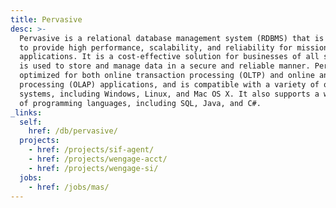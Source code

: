 ```yaml
---
title: Pervasive
desc: >-
  Pervasive is a relational database management system (RDBMS) that is designed
  to provide high performance, scalability, and reliability for mission-critical
  applications. It is a cost-effective solution for businesses of all sizes, and
  is used to store and manage data in a secure and reliable manner. Pervasive is
  optimized for both online transaction processing (OLTP) and online analytical
  processing (OLAP) applications, and is compatible with a variety of operating
  systems, including Windows, Linux, and Mac OS X. It also supports a wide range
  of programming languages, including SQL, Java, and C#.
_links:
  self:
    href: /db/pervasive/
  projects:
    - href: /projects/sif-agent/
    - href: /projects/wengage-acct/
    - href: /projects/wengage-si/
  jobs:
    - href: /jobs/mas/
---
```


